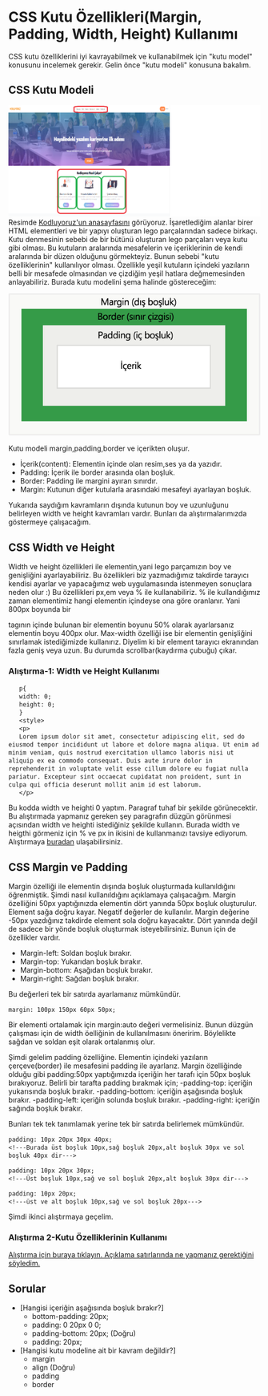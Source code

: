 # CSS Kutu Özellikleri(Margin, Padding, Width, Height) Kullanımı
CSS kutu özelliklerini iyi kavrayabilmek ve kullanabilmek için "kutu model" konusunu incelemek gerekir. Gelin önce "kutu modeli" konusuna bakalım.
## CSS Kutu Modeli 
![box](figures/box.png)
Resimde [Kodluyoruz'un anasayfasını](https://kodluyoruz.org) görüyoruz. İşaretlediğim alanlar birer HTML elementleri ve bir yapıyı oluşturan lego parçalarından sadece birkaçı. Kutu denmesinin sebebi de bir bütünü oluşturan lego parçaları veya kutu gibi olması. Bu kutuların aralarında mesafelerin ve içeriklerinin de kendi aralarında bir düzen olduğunu görmekteyiz. Bunun sebebi "kutu özelliklerinin" kullanılıyor olması. Özellikle yeşil kutuların içindeki yazıların belli bir mesafede olmasından ve çizdiğim yeşil hatlara değmemesinden anlayabiliriz. Burada kutu modelini şema halinde göstereceğim:

![boxmodel](figures/boxmodel_.png)

Kutu modeli margin,padding,border ve içerikten oluşur.
- İçerik(content): Elementin içinde olan resim,ses ya da yazıdır.
- Padding: İçerik ile border arasında olan boşluk.
- Border: Padding ile margini ayıran sınırdır. 
- Margin: Kutunun diğer kutularla arasındaki mesafeyi ayarlayan boşluk.

Yukarıda saydığım kavramların dışında kutunun boy ve uzunluğunu belirleyen width ve height kavramları vardır. Bunları da alıştırmalarımızda göstermeye çalışacağım.
## CSS Width ve Height
Width ve height özellikleri ile elementin,yani lego parçamızın boy ve genişliğini ayarlayabiliriz. Bu özellikleri biz yazmadığımız takdirde tarayıcı kendisi ayarlar ve yapacağımız web uygulamasında istenmeyen sonuçlara neden olur :)  Bu özellikleri px,em veya % ile kullanabiliriz. % ile kullandığımız zaman elementimiz hangi elementin içindeyse ona göre oranlanır. Yani 800px boyunda bir <div> tagının içinde bulunan bir elementin boyunu 50% olarak ayarlarsanız elementin boyu 400px olur. Max-width özelliği ise bir elementin genişliğini sınırlamak istediğimizde kullanırız. Diyelim ki bir element tarayıcı ekranından fazla geniş veya uzun. Bu durumda scrollbar(kaydırma çubuğu) çıkar. 

### Alıştırma-1: Width ve Height Kullanımı
```<style>
   p{
   width: 0;
   height: 0;
   }
   <style>
   <p>
   Lorem ipsum dolor sit amet, consectetur adipiscing elit, sed do eiusmod tempor incididunt ut labore et dolore magna aliqua. Ut enim ad minim veniam, quis nostrud exercitation ullamco laboris nisi ut aliquip ex ea commodo consequat. Duis aute irure dolor in reprehenderit in voluptate velit esse cillum dolore eu fugiat nulla pariatur. Excepteur sint occaecat cupidatat non proident, sunt in culpa qui officia deserunt mollit anim id est laborum.
   </p>
```
Bu kodda width ve heighti 0 yaptım. Paragraf tuhaf bir şekilde görünecektir. Bu alıştırmada yapmanız gereken şey paragrafın düzgün görünmesi açısından width ve heighti istediğiniz şekilde kullanın. Burada width ve heigthi görmeniz için % ve px in ikisini de kullanmanızı tavsiye ediyorum. Alıştırmaya [buradan](https://codepen.io/hyperborean17/pen/xxEXjYY) ulaşabilirsiniz. 


## CSS Margin ve Padding
Margin özelliği ile elementin dışında boşluk oluşturmada kullanıldığını öğrenmiştik. Şimdi nasıl kullanıldığını açıklamaya çalışacağım. Margin özelliğini 50px yaptığınızda elementin dört yanında 50px boşluk oluşturulur. Element sağa doğru kayar. Negatif değerler de kullanılır. Margin değerine -50px yazdığınız takdirde element sola doğru kayacaktır. Dört yanında değil de sadece bir yönde boşluk oluşturmak isteyebilirsiniz. Bunun için de özellikler vardır. 
- Margin-left: Soldan boşluk bırakır.
- Margin-top: Yukarıdan boşluk bırakır.
- Margin-bottom: Aşağıdan boşluk bırakır.
- Margin-right: Sağdan boşluk bırakır.

Bu değerleri tek bir satırda ayarlamanız mümkündür. 
```
margin: 100px 150px 60px 50px;
```
Bir elementi ortalamak için margin:auto değeri vermelisiniz. Bunun düzgün çalışması için de width öelliğinin de kullanılmasını öneririm. Böylelikte sağdan ve soldan eşit olarak ortalanmış olur.

Şimdi gelelim padding özelliğine. Elementin içindeki yazıların çerçeve(border) ile mesafesini padding ile ayarlarız. Margin özelliğinde olduğu gibi padding:50px yaptığımızda içeriğin her tarafı için 50px boşluk bırakıyoruz. Belirli bir tarafta padding bırakmak için;
-padding-top: içeriğin yukarısında boşluk bırakır.
-padding-bottom: içeriğin aşağısında boşluk bırakır.
-padding-left: içeriğin solunda boşluk bırakır.
-padding-right: içeriğin sağında boşluk bırakır.

Bunları tek tek tanımlamak yerine tek bir satırda belirlemek mümkündür. 

```
padding: 10px 20px 30px 40px;
<!---Burada üst boşluk 10px,sağ boşluk 20px,alt boşluk 30px ve sol boşluk 40px dir--->
```

```
padding: 10px 20px 30px;
<!---Üst boşluk 10px,sağ ve sol boşluk 20px,alt boşluk 30px dir--->
```
```
padding: 10px 20px;
<!---üst ve alt boşluk 10px,sağ ve sol boşluk 20px--->
```
Şimdi ikinci alıştırmaya geçelim.

### Alıştırma 2-Kutu Özelliklerinin Kullanımı

[Alıştırma için buraya tıklayın. Açıklama satırlarında ne yapmanız gerektiğini söyledim.](https://codepen.io/hyperborean17/pen/yLaKpJR)

## Sorular

* [Hangisi içeriğin aşağısında boşluk bırakır?]
  * bottom-padding: 20px;
  * padding: 0 20px 0 0;
  * padding-bottom: 20px; (Doğru)
  * padding: 20px;
* [Hangisi kutu modeline ait bir kavram değildir?]
  * margin
  * align (Doğru)
  * padding
  * border 


